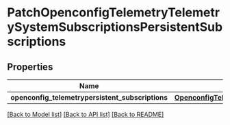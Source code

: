 # PatchOpenconfigTelemetryTelemetrySystemSubscriptionsPersistentSubscriptions

## Properties
Name | Type | Description | Notes
------------ | ------------- | ------------- | -------------
**openconfig_telemetrypersistent_subscriptions** | [**OpenconfigTelemetryTelemetrySystemOpenconfigtelemetrytelemetrysystemSubscriptionsPersistentsubscriptions**](OpenconfigTelemetryTelemetrySystemOpenconfigtelemetrytelemetrysystemSubscriptionsPersistentsubscriptions.md) |  | [optional] 

[[Back to Model list]](../README.md#documentation-for-models) [[Back to API list]](../README.md#documentation-for-api-endpoints) [[Back to README]](../README.md)


